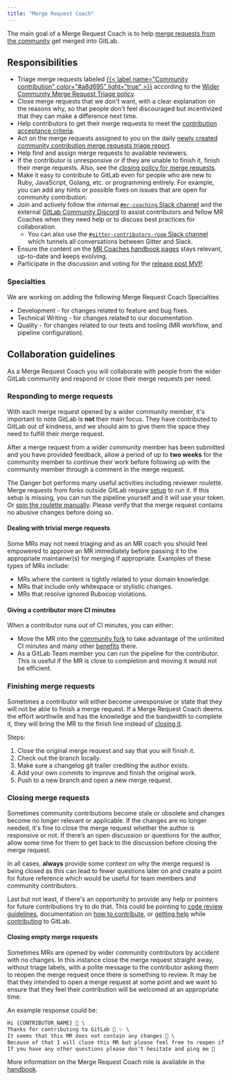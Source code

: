 ```yaml
---
title: "Merge Request Coach"
---
```


The main goal of a Merge Request Coach is to help
[merge requests from the community](https://gitlab.com/groups/gitlab-org/-/merge_requests?scope=all&state=opened&label_name[]=Community%20contribution)
get merged into GitLab.

## Responsibilities

- Triage merge requests labeled [{{< label name="Community contribution" color="#a8d695" light="true" >}}](https://gitlab.com/groups/gitlab-org/-/merge_requests?scope=all&state=opened&label_name[]=Community%20contribution) according to the [Wider Community Merge Request Triage policy](/handbook/engineering/infrastructure/engineering-productivity/merge-request-triage).
- Close merge requests that we don't want, with a clear explanation on the
  reasons why, so that people don't feel discouraged but incentivized that they can make a difference next time.
- Help contributors to get their merge requests to meet the
  [contribution acceptance criteria](https://docs.gitlab.com/ee/development/contributing/merge_request_workflow.html#contribution-acceptance-criteria).
- Act on the merge requests assigned to you on the daily [newly created community contribution merge requests triage report](/handbook/engineering/infrastructure/engineering-productivity/triage-operations/#newly-created-community-contribution-merge-requests-requiring-first-triage).
- Help find and assign merge requests to available reviewers.
- If the contributor is unresponsive or if they are unable to finish it, finish
  their merge requests. Also, see the [closing policy for merge requests](https://docs.gitlab.com/ee/development/contributing/merge_request_workflow.html#merge-request-ownership).
- Make it easy to contribute to GitLab even for people who are new to Ruby,
  JavaScript, Golang, etc. or programming entirely. For example, you can add any hints or possible fixes on issues that are open for community contribution.
- Join and actively follow the internal [`#mr-coaching` Slack channel](https://app.slack.com/client/T02592416/C2T9APP9C) and the external [GitLab Community Discord](https://discord.gg/gitlab) to assist contributors and fellow MR Coaches when they need help or to discuss best practices for collaboration.
  - You can also use the [`#gitter-contributors-room` Slack channel](https://app.slack.com/client/T02592416/CV0SHHVNW) which tunnels all conversations between Gitter and Slack.
- Ensure the content on the [MR Coaches handbook pages](/handbook/marketing/developer-relations/contributor-success/merge-request-coach-lifecycle/) stays relevant, up-to-date and keeps evolving.
- Participate in the discussion and voting for the [release post MVP](/handbook/marketing/blog/release-posts/index.html#mvp).

### Specialties

We are working on adding the following Merge Request Coach Specialties

- Development - for changes related to feature and bug fixes.
- Technical Writing - for changes related to our documentation.
- Quality - for changes related to our tests and tooling (MR workflow, and pipeline configuration).

## Collaboration guidelines

As a Merge Request Coach you will collaborate with people from the wider GitLab community and respond or close their merge requests per need.

### Responding to merge requests

With each merge request opened by a wider community member, it's important to note GitLab is **not** their main focus. They have contributed to GitLab out of kindness, and we should aim to give them the space they need to fulfill their merge request.

After a merge request from a wider community member has been submitted and you have provided feedback, allow a period of up to **two weeks** for the community member to continue their work before following up with the community member through a comment in the merge request.

The Danger bot performs many useful activities including reviewer roulette.
Merge requests from forks outside GitLab require [setup](https://docs.gitlab.com/ee/development/dangerbot.html#configuring-danger-for-forks) to run it.
If this setup is missing, you can run the pipeline yourself and it will use your token.
Or [spin the roulette manually](https://gitlab-org.gitlab.io/gitlab-roulette).
Please verify that the merge request contains no abusive changes before doing so.

#### Dealing with trivial merge requests

Some MRs may not need triaging and as an MR coach you should feel empowered to approve an MR immediately before passing it to the appropriate maintainer(s) for merging if appropriate. Examples of these types of MRs include:

- MRs where the content is tightly related to your domain knowledge.
- MRs that include only whitespace or stylistic changes.
- MRs that resolve ignored Rubocop violations.

#### Giving a contributor more CI minutes

When a contributor runs out of CI minutes, you can either:

- Move the MR into the [community fork](https://gitlab.com/gitlab-community/meta) to take advantage of the unlimited CI minutes and many other [benefits](https://gitlab.com/gitlab-community/meta#why) there.
- As a GitLab Team member you can run the pipeline for the contributor. This is useful if the MR is close to completion and moving it would not be efficient.

### Finishing merge requests

Sometimes a contributor will either become unresponsive or state that they will not be able to finish a merge request. If a Merge Request Coach deems the effort worthwile and has the knowledge and the bandwidth to complete it, they will bring the MR to the finish line instead of [closing it](#closing-merge-requests).

Steps:

 1. Close the original merge request and say that you will finish it.
 1. Check out the branch locally.
 1. Make sure a changelog git trailer crediting the author exists.
 1. Add your own commits to improve and finish the original work.
 1. Push to a new branch and open a new merge request.

### Closing merge requests

Sometimes community contributions become stale or obsolete and changes become no longer relevant or applicable. If the changes are no longer needed, it's fine to close the merge request whether the author is responsive or not. If there’s an open discussion or questions for the author, allow some time for them to get back to the discussion before closing the merge request.

In all cases, **always** provide some context on why the merge request is being closed as this can lead to fewer questions later on and create a point for future reference which would be useful for team members and community contributors.

Last but not least, if there's an opportunity to provide any help or pointers for future contributions try to do that. This could be pointing to [code review guidelines](https://docs.gitlab.com/ee/development/code_review.html), documentation on [how to contribute](https://docs.gitlab.com/ee/development/contributing/#how-to-contribute), or [getting help](https://about.gitlab.com/community/contribute/#getting-help) while [contributing](https://about.gitlab.com/community/contribute/) to GitLab.

#### Closing empty merge requests

Sometimes MRs are opened by wider community contributors by accident with no changes. In this instance close the merge request straight away, without triage labels, with a polite message to the contributor asking them to reopen the merge request once there is something to review. It may be that they intended to open a merge request at some point and we want to ensure that they feel their contribution will be welcomed at an appropriate time.

An example response could be:

```markdown
Hi {CONTRIBUTOR_NAME} 👋 \
Thanks for contributing to GitLab 🙇 ✨ \
It seems that this MR does not contain any changes 🤔 \
Because of that I will close this MR but please feel free to reopen if you are still planning to contribute ❤ \
If you have any other questions please don't hesitate and ping me 🙂
```

More information on the Merge Request Coach role is available in the [handbook](/handbook/marketing/developer-relations/contributor-success/merge-request-coach-lifecycle.html).
